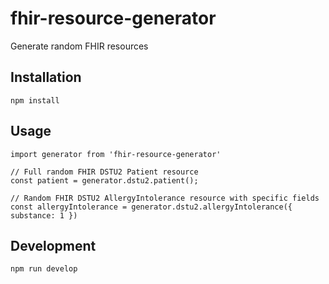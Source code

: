 # fhir-resource-generator

Generate random FHIR resources

## Installation

```
npm install
```

## Usage


```
import generator from 'fhir-resource-generator'

// Full random FHIR DSTU2 Patient resource
const patient = generator.dstu2.patient();

// Random FHIR DSTU2 AllergyIntolerance resource with specific fields
const allergyIntolerance = generator.dstu2.allergyIntolerance({ substance: 1 })
```

## Development

```
npm run develop
```
